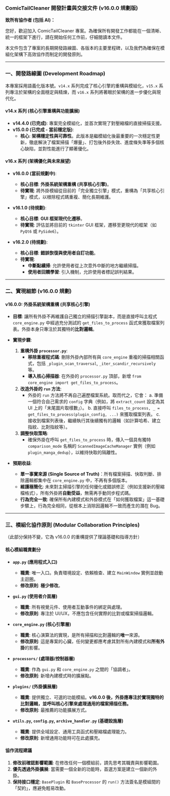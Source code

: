 ### **ComicTailCleaner 開發計畫與交接文件 (v16.0.0 規劃版)**

**致所有協作者 (包括 AI)：**

您好，歡迎加入 ComicTailCleaner 專案。為確保所有開發工作都能在一個清晰、統一的框架下進行，請在開始任何工作前，仔細閱讀本文件。

本文件包含了專案的長期開發路線圖、各版本的主要里程碑，以及我們為確保在模組化架構下高效協作而制定的開發原則。

---

### **一、開發路線圖 (Development Roadmap)**

本專案採用語義化版本號。`v14.x` 系列完成了核心引擎的重構與模組化，`v15.x` 系列專注於架構的全面穩定與精煉，而 `v16.x` 系列將著眼於架構的進一步優化與現代化。

#### **v14.x 系列 (核心引擎重構與功能擴展)**

*   **v14.4.0 (已完成)**: 專案完全模組化，並首次實現了對壓縮檔的直接掃描支援。
*   **v15.0.0 (已完成 - 當前穩定版)**:
    *   **核心**: **架構穩定性與可靠性**。此版本是繼模組化後最重要的一次穩定性更新，徹底解決了檔案掃描「爆量」、打包後外掛失效、進度條失準等多個核心缺陷，並對性能進行了顯著優化。

#### **v16.x 系列 (架構優化與未來展望)**

*   **v16.0.0 (當前規劃中)**:
    *   **核心目標**: **外掛系統架構重構 (共享核心引擎)**。
    *   **待實現**: 將外掛模組從目前的「完全獨立引擎」模式，重構為「共享核心引擎」模式，以根除程式碼重複、簡化長期維護。

*   **v16.1.0 (待規劃)**:
    *   **核心目標**: **GUI 框架現代化遷移**。
    *   **待實現**: 評估並將目前的 `tkinter` GUI 框架，遷移至更現代的框架（如 `PyQt6` 或 `PySide6`）。

*   **v16.2.0 (待規劃)**:
    *   **核心目標**: **錯誤恢復與使用者自訂功能**。
    *   **待實現**:
        *   **中斷點續掃**: 允許使用者從上次意外中斷的地方繼續掃描。
        *   **使用者回饋學習**: 引入機制，允許使用者標記誤判結果。

---

### **二、實現細節 (v16.0.0 規劃)**

#### **v16.0.0: 外掛系統架構重構 (共享核心引擎)**

*   **目標**: 讓所有外掛不再維護自己獨立的掃描引擎副本，而是直接呼叫主程式 `core_engine.py` 中經過充分測試的 `get_files_to_process` 函式來獲取檔案列表。外掛本身只專注於其獨特的**比對邏輯**。

*   **實現步驟**:
    1.  **重構外掛 `processor.py`**:
        *   **移除重複程式碼**: 刪除外掛內部所有與 `core_engine` 重複的掃描相關函式，包括 `_plugin_scan_traversal`, `_iter_scandir_recursively` 等。
        *   **導入核心掃描器**: 在外掛的 `processor.py` 頂部，新增 `from core_engine import get_files_to_process`。
    2.  **改造外掛的 `run` 方法**:
        *   外掛的 `run` 方法將不再自己遍歷檔案系統。取而代之，它會：
            a.  準備一個符合自己需求的 `config` 字典（例如，將 `extract_count` 設定為其 UI 上的「末尾圖片取樣數」）。
            b.  直接呼叫 `files_to_process, _ = get_files_to_process(plugin_config, ...)` 來獲取檔案列表。
            c.  接收到檔案列表後，繼續執行其後續獨有的邏輯（如計算哈希、建立指紋、比對指紋等）。
    3.  **調整快取策略**:
        *   確保外掛在呼叫 `get_files_to_process` 時，傳入一個具有獨特 `comparison_mode` 名稱的 `ScannedImageCacheManager` 實例（例如 `plugin_manga_dedup`），以維持快取的隔離性。

*   **預期收益**:
    *   **單一事實來源 (Single Source of Truth)**：所有檔案掃描、快取判斷、排除邏輯都集中在 `core_engine.py` 中，不再有多個版本。
    *   **維護極簡化**: 未來對主掃描引擎的任何優化或錯誤修正（例如支援新的壓縮檔格式），所有外掛將**自動受益**，無需再手動同步程式碼。
    *   **行為完全一致**: 確保所有內建模式和外掛模式在「如何獲取檔案」這一基礎步驟上，行為完全相同，從根本上消除因邏輯不一致而產生的潛在 Bug。

---

### **三、模組化協作原則 (Modular Collaboration Principles)**

（此部分保持不變，它為 v16.0.0 的重構提供了理論基礎和指導方針）

#### **核心模組職責劃分**

*   **`app.py` (應用程式入口)**
    *   **職責**: 唯一入口。負責環境設定、依賴檢查、建立 `MainWindow` 實例並啟動主迴圈。
    *   **修改原則**: **極少修改**。

*   **`gui.py` (使用者介面層)**
    *   **職責**: 所有視覺元件、使用者互動事件的綁定與處理。
    *   **修改原則**: 專注於 UI/UX，不應包含任何實際的比對或檔案掃描邏輯。

*   **`core_engine.py` (核心引擎層)**
    *   **職責**: 核心演算法的實現，是所有掃描和比對邏輯的**唯一**來源。
    *   **修改原則**: 這是專案的心臟，任何變更都應考慮其對所有內建模式和**所有外掛**的影響。

*   **`processors/` (處理器/控制器層)**
    *   **職責**: 作為 `gui.py` 和 `core_engine.py` 之間的「協調者」。
    *   **修改原則**: 新增內建模式時的擴展點。

*   **`plugins/` (外掛擴展層)**
    *   **職責**: 提供獨立、可選的功能模組。**v16.0.0 後，外掛應專注於實現獨特的比對邏輯，並呼叫核心引擎來處理通用的檔案掃描任務。**
    *   **修改原則**: 最推薦的功能擴展方式。

*   **`utils.py`, `config.py`, `archive_handler.py` (基礎設施層)**
    *   **職責**: 提供全域設定、通用工具函式和壓縮檔處理能力。
    *   **修改原則**: 新增通用功能時可在此處擴充。

#### **協作流程建議**

1.  **修改前確認影響範圍**: 在修改任何一個模組前，請先思考其職責與影響範圍。
2.  **優先透過外掛擴展**: 當需要一個全新的功能時，首選方案是建立一個新的外掛。
3.  **保持接口穩定**: `BasePlugin` 和 `BaseProcessor` 的 `run()` 方法簽名是模組間的「契約」，應避免輕易改動。